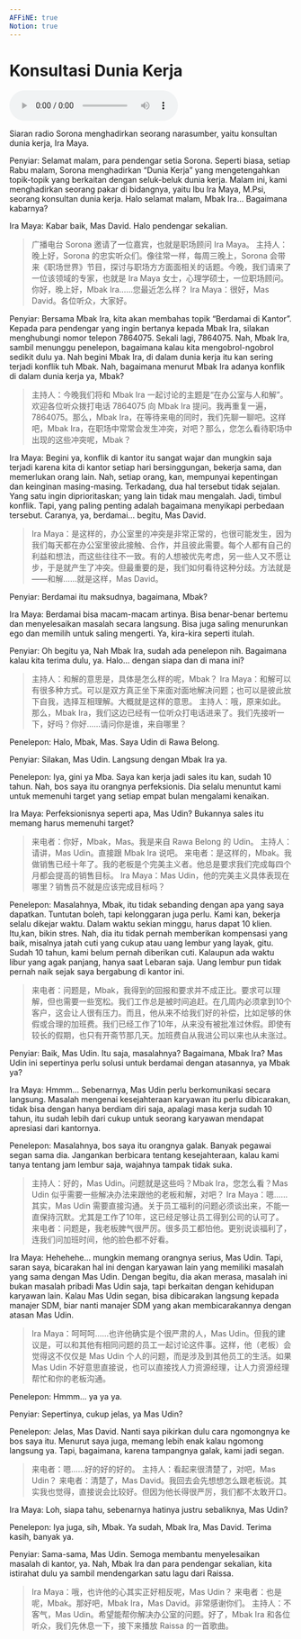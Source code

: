 ```yaml
---
AFFiNE: true
Notion: true
---
```


# Konsultasi Dunia Kerja

![U8T1 - Konsultasi Dunia Kerja](audio/U8T1%20-%20Konsultasi%20Dunia%20Kerja.m4a)

Siaran radio Sorona menghadirkan seorang narasumber, yaitu konsultan dunia kerja, Ira Maya.

Penyiar: Selamat malam, para pendengar setia Sorona. Seperti biasa, setiap Rabu malam, Sorona menghadirkan “Dunia Kerja” yang mengetengahkan topik-topik yang berkaitan dengan seluk-beluk dunia kerja. Malam ini, kami menghadirkan seorang pakar di bidangnya, yaitu Ibu Ira Maya, M.Psi, seorang konsultan dunia kerja. Halo selamat malam, Mbak Ira... Bagaimana kabarnya?

Ira Maya: Kabar baik, Mas David. Halo pendengar sekalian.

> 广播电台 Sorona 邀请了一位嘉宾，也就是职场顾问 Ira Maya。
> 主持人：晚上好，Sorona 的忠实听众们。像往常一样，每周三晚上，Sorona 会带来《职场世界》节目，探讨与职场方方面面相关的话题。今晚，我们请来了一位该领域的专家，也就是 Ira Maya 女士，心理学硕士，一位职场顾问。你好，晚上好，Mbak Ira……您最近怎么样？
> Ira Maya：很好，Mas David。各位听众，大家好。

Penyiar: Bersama Mbak Ira, kita akan membahas topik “Berdamai di Kantor”. Kepada para pendengar yang ingin bertanya kepada Mbak Ira, silakan menghubungi nomor telepon 7864075. Sekali lagi, 7864075. Nah, Mbak Ira, sambil menunggu penelepon, bagaimana kalau kita mengobrol-ngobrol sedikit dulu ya. Nah begini Mbak Ira, di dalam dunia kerja itu kan sering terjadi konflik tuh Mbak. Nah, bagaimana menurut Mbak Ira adanya konflik di dalam dunia kerja ya, Mbak?

> 主持人：今晚我们将和 Mbak Ira 一起讨论的主题是“在办公室与人和解”。欢迎各位听众拨打电话 7864075 向 Mbak Ira 提问。我再重复一遍，7864075。那么，Mbak Ira，在等待来电的同时，我们先聊一聊吧。这样吧，Mbak Ira，在职场中常常会发生冲突，对吧？那么，您怎么看待职场中出现的这些冲突呢，Mbak？

Ira Maya: Begini ya, konflik di kantor itu sangat wajar dan mungkin saja terjadi karena kita di kantor setiap hari bersinggungan, bekerja sama, dan memerlukan orang lain. Nah, setiap orang, kan, mempunyai kepentingan dan keinginan masing-masing. Terkadang, dua hal tersebut tidak sejalan. Yang satu ingin diprioritaskan; yang lain tidak mau mengalah. Jadi, timbul konflik. Tapi, yang paling penting adalah bagaimana menyikapi perbedaan tersebut. Caranya, ya, berdamai... begitu, Mas David.

> Ira Maya：是这样的，办公室里的冲突是非常正常的，也很可能发生，因为我们每天都在办公室里彼此接触、合作，并且彼此需要。每个人都有自己的利益和想法，而这些往往不一致。有的人想被优先考虑，另一些人又不愿让步，于是就产生了冲突。但最重要的是，我们如何看待这种分歧。方法就是——和解……就是这样，Mas David。

Penyiar: Berdamai itu maksudnya, bagaimana, Mbak?

Ira Maya: Berdamai bisa macam-macam artinya. Bisa benar-benar bertemu dan menyelesaikan masalah secara langsung. Bisa juga saling menurunkan ego dan memilih untuk saling mengerti. Ya, kira-kira seperti itulah.

Penyiar: Oh begitu ya, Nah Mbak Ira, sudah ada penelepon nih. Bagaimana kalau kita terima dulu, ya. Halo... dengan siapa dan di mana ini?

> 主持人：和解的意思是，具体是怎么样的呢，Mbak？
> Ira Maya：和解可以有很多种方式。可以是双方真正坐下来面对面地解决问题；也可以是彼此放下自我，选择互相理解。大概就是这样的意思。
> 主持人：哦，原来如此。那么，Mbak Ira，我们这边已经有一位听众打电话进来了。我们先接听一下，好吗？你好……请问你是谁，来自哪里？

Penelepon: Halo, Mbak, Mas. Saya Udin di Rawa Belong.

Penyiar: Silakan, Mas Udin. Langsung dengan Mbak Ira ya.

Penelepon: Iya, gini ya Mba. Saya kan kerja jadi sales itu kan, sudah 10 tahun. Nah, bos saya itu orangnya perfeksionis. Dia selalu menuntut kami untuk memenuhi target yang setiap empat bulan mengalami kenaikan.

Ira Maya: Perfeksionisnya seperti apa, Mas Udin? Bukannya sales itu memang harus memenuhi target?

> 来电者：你好，Mbak，Mas。我是来自 Rawa Belong 的 Udin。
> 主持人：请讲，Mas Udin。直接跟 Mbak Ira 说吧。
> 来电者：是这样的，Mbak。我做销售已经十年了。我的老板是个完美主义者。他总是要求我们完成每四个月都会提高的销售目标。
> Ira Maya：Mas Udin，他的完美主义具体表现在哪里？销售员不就是应该完成目标吗？

Penelepon: Masalahnya, Mbak, itu tidak sebanding dengan apa yang saya dapatkan. Tuntutan boleh, tapi kelonggaran juga perlu. Kami kan, bekerja selalu dikejar waktu. Dalam waktu sekian minggu, harus dapat 10 klien. Itu,kan, bikin stres. Nah, dia itu tidak pernah memberikan kompensasi yang baik, misalnya jatah cuti yang cukup atau uang lembur yang layak, gitu. Sudah 10 tahun, kami belum pernah diberikan cuti. Kalaupun ada waktu libur yang agak panjang, hanya saat Lebaran saja. Uang lembur pun tidak pernah naik sejak saya bergabung di kantor ini.

> 来电者：问题是，Mbak，我得到的回报和要求并不成正比。要求可以理解，但也需要一些宽松。我们工作总是被时间追赶。在几周内必须拿到10个客户，这会让人很有压力。而且，他从来不给我们好的补偿，比如足够的休假或合理的加班费。我们已经工作了10年，从来没有被批准过休假。即使有较长的假期，也只有开斋节那几天。加班费自从我进公司以来也从未涨过。

Penyiar: Baik, Mas Udin. Itu saja, masalahnya? Bagaimana, Mbak Ira? Mas Udin ini sepertinya perlu solusi untuk berdamai dengan atasannya, ya Mbak ya?

Ira Maya: Hmmm... Sebenarnya, Mas Udin perlu berkomunikasi secara langsung. Masalah mengenai kesejahteraan karyawan itu perlu dibicarakan, tidak bisa dengan hanya berdiam diri saja, apalagi masa kerja sudah 10 tahun, itu sudah lebih dari cukup untuk seorang karyawan mendapat apresiasi dari kantornya.

Penelepon: Masalahnya, bos saya itu orangnya galak. Banyak pegawai segan sama dia. Jangankan berbicara tentang kesejahteraan, kalau kami tanya tentang jam lembur saja, wajahnya tampak tidak suka.

> 主持人：好的，Mas Udin。问题就是这些吗？Mbak Ira，您怎么看？Mas Udin 似乎需要一些解决办法来跟他的老板和解，对吧？
> Ira Maya：嗯……其实，Mas Udin 需要直接沟通。关于员工福利的问题必须谈出来，不能一直保持沉默。尤其是工作了10年，这已经足够让员工得到公司的认可了。
> 来电者：问题是，我老板脾气很严厉。很多员工都怕他。更别说谈福利了，连我们问加班时间，他的脸色都不好看。

Ira Maya: Hehehehe... mungkin memang orangnya serius, Mas Udin. Tapi, saran saya, bicarakan hal ini dengan karyawan lain yang memiliki masalah yang sama dengan Mas Udin. Dengan begitu, dia akan merasa, masalah ini bukan masalah pribadi Mas Udin saja, tapi berkaitan dengan kehidupan karyawan lain. Kalau Mas Udin segan, bisa dibicarakan langsung kepada manajer SDM, biar nanti manajer SDM yang akan membicarakannya dengan atasan Mas Udin.

> Ira Maya：呵呵呵……也许他确实是个很严肃的人，Mas Udin。但我的建议是，可以和其他有相同问题的员工一起讨论这件事。这样，他（老板）会觉得这不仅仅是 Mas Udin 个人的问题，而是涉及到其他员工的生活。如果 Mas Udin 不好意思直接说，也可以直接找人力资源经理，让人力资源经理帮忙和你的老板沟通。

Penelepon: Hmmm... ya ya ya.

Penyiar: Sepertinya, cukup jelas, ya Mas Udin?

Penelepon: Jelas, Mas David. Nanti saya pikirkan dulu cara ngomongnya ke bos saya itu. Menurut saya juga, memang lebih enak kalau ngomong langsung ya. Tapi, bagaimana, karena tampangnya galak, kami jadi segan.

> 来电者：嗯……好的好的好的。
> 主持人：看起来很清楚了，对吧，Mas Udin？
> 来电者：清楚了，Mas David。我回去会先想想怎么跟老板说。其实我也觉得，直接说会比较好。但因为他长得很严厉，我们都不太敢开口。

Ira Maya: Loh, siapa tahu, sebenarnya hatinya justru sebaliknya, Mas Udin?

Penelepon: Iya juga, sih, Mbak. Ya sudah, Mbak Ira, Mas David. Terima kasih, banyak ya.

Penyiar: Sama-sama, Mas Udin. Semoga membantu menyelesaikan masalah di kantor, ya. Nah, Mbak Ira dan para pendengar sekalian, kita istirahat dulu ya sambil mendengarkan satu lagu dari Raissa.

> Ira Maya：哦，也许他的心其实正好相反呢，Mas Udin？
> 来电者：也是呢，Mbak。那好吧，Mbak Ira，Mas David。非常感谢你们。
> 主持人：不客气，Mas Udin。希望能帮你解决办公室的问题。好了，Mbak Ira 和各位听众，我们先休息一下，接下来播放 Raissa 的一首歌曲。
